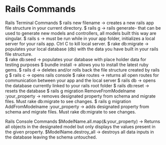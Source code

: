 # Rails Commands
Rails Terminal Commands 
$ rails new filename → creates a new rails app file structure in your current directory.
$ rails g → rails generate- that can be used to generate new  models and controllers, all models built this way are singular. 
$ rails s  →  must be run while in your app folder, initializes a local server for your rails app. Ctrl C to kill local server. 
$ rake db:migrate → populates your local database (db) with the data you have built in your rails file structure.  
$ rake db:seed  → populates your database with place holder data for testing purposes
$ bundle install → allows you to install the latest ruby gems. 
$ rails d → deletes and/or rolls back the file structure created by rails g 
$ rails c →  opens rails console 
$ rake routes → returns all open routes for communication between your app and the local server
$ rails db →  opens the database currently linked to your rails root folder 
$ rails db:reset → resets the database 
$ rails g migration RemoveFromModelname  :your_property → removes designated property from schema and migrate files. Must rake db:migrate to see changes. 
$ rails g migration AddFromModelname  :your_property → adds designated property from schema and migrate files. Must rake db:migrate to see changes. 

Rails Console Commands 
$ModelName.all.map(&:your_property) → Returns all objects in the designated model but only displays the values present in the given property. 
$ModelName.destroy_all → destroys all data inputs in the database leaving the schema untouched.  

